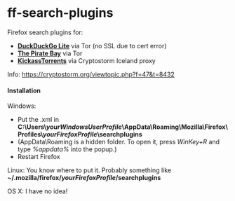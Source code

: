 # ff-search-plugins
Firefox search plugins for:

* **[DuckDuckGo Lite](http://3g2upl4pq6kufc4m.onion/lite/)** via Tor (no SSL due to cert error)
* **[The Pirate Bay](http://uj3wazyk5u4hnvtk.onion/)** via Tor
* **[KickassTorrents](https://cryptostorm.org:8082/)** via Cryptostorm Iceland proxy

Info: https://cryptostorm.org/viewtopic.php?f=47&t=8432

#### Installation

Windows: 
* Put the .xml in **C:\Users\\_yourWindowsUserProfile_\AppData\Roaming\Mozilla\Firefox\Profiles\\_yourFirefoxProfile_\searchplugins**
* (AppData\Roaming is a hidden folder. To open it, press _WinKey+R_ and type _%appdata%_ into the popup.)
* Restart Firefox

Linux: You know where to put it. Probably something like **~/.mozilla/firefox/_yourFirefoxProfile_/searchplugins**

OS X: I have no idea!

